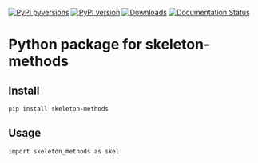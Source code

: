 [![PyPI pyversions](https://img.shields.io/pypi/pyversions/skeleton-methods.svg)](https://pypi.python.org/pypi/skeleton-methods/)
[![PyPI version](https://badge.fury.io/py/skeleton-methods.svg)](https://badge.fury.io/py/skeleton-methods)
[![Downloads](https://static.pepy.tech/badge/skeleton-methods)](https://pepy.tech/project/skeleton-methods)
[![Documentation Status](https://readthedocs.org/projects/skeleton-methods/badge/?version=latest)](http://skeleton-methods.readthedocs.io/?badge=latest)

# Python package for skeleton-methods

## Install
`pip install skeleton-methods`

## Usage
`import skeleton_methods as skel`

